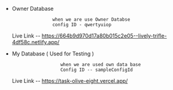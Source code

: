 
   * Owner Database 
     
                        when we are use Owner Databse
                        config ID - qwertyuiop
     Live Link -- https://664b9d970d17a80b015c2e05--lively-trifle-4df58c.netlify.app/
     











  
   * My Database  ( Used for Testing )
     
                           when we are used own data base
                           Config ID -- sampleConfigId
     Live Link -- https://task-olive-eight.vercel.app/
